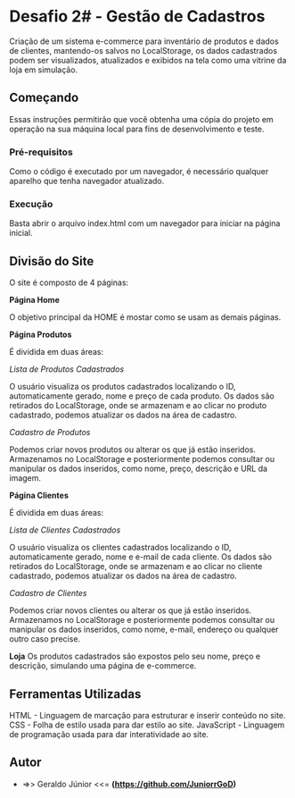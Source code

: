 # Desafio 2# - Gestão de Cadastros

Criação de um sistema e-commerce para inventário de produtos e dados de clientes, mantendo-os salvos no LocalStorage, os dados cadastrados podem ser visualizados, atualizados e exibidos na tela como uma vitrine da loja em simulação.

## Começando

Essas instruções permitirão que você obtenha uma cópia do projeto em operação na sua máquina local para fins de desenvolvimento e teste.

### Pré-requisitos

Como o código é executado por um navegador, é necessário qualquer aparelho que tenha navegador atualizado.

### Execução

Basta abrir o arquivo index.html com um navegador para iniciar na página inicial.

## Divisão do Site

O site é composto de 4 páginas:

**Página Home**

O objetivo principal da HOME é mostar como se usam as demais páginas.

**Página Produtos**

É dividida em duas áreas:

*Lista de Produtos Cadastrados*

O usuário visualiza os produtos cadastrados localizando o ID, automaticamente gerado, nome e preço de cada produto.
Os dados são retirados do LocalStorage, onde se armazenam e ao clicar no produto cadastrado, podemos atualizar os dados na área de cadastro.

*Cadastro de Produtos*

Podemos criar novos produtos ou alterar os que já estão inseridos.
Armazenamos no LocalStorage e posteriormente podemos consultar ou manipular os dados inseridos, como nome, preço, descrição e URL da imagem.

**Página Clientes**

É dividida em duas áreas:

*Lista de Clientes Cadastrados*

O usuário visualiza os clientes cadastrados localizando o ID, automaticamente gerado, nome e e-mail de cada cliente.
Os dados são retirados do LocalStorage, onde se armazenam e ao clicar no cliente cadastrado, podemos atualizar os dados na área de cadastro.

*Cadastro de Clientes*

Podemos criar novos clientes ou alterar os que já estão inseridos.
Armazenamos no LocalStorage e posteriormente podemos consultar ou manipular os dados inseridos, como nome, e-mail, endereço ou qualquer outro caso precise.


**Loja**
Os produtos cadastrados são expostos pelo seu nome, preço e descrição, simulando uma página de e-commerce.

## Ferramentas Utilizadas

HTML - Linguagem de marcação para estruturar e inserir conteúdo no site.
CSS - Folha de estilo usada para dar estilo ao site.
JavaScript - Linguagem de programação usada para dar interatividade ao site.

## Autor

* =>> Geraldo Júnior <<= **(https://github.com/JuniorrGoD)**
